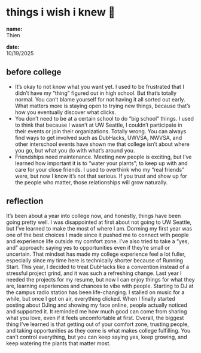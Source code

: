 # things i wish i knew 🌸

**name:**  
Thien  

**date:**  
10/19/2025


## before college 
- It’s okay to not know what you want yet.
I used to be frustrated that I didn’t have my “thing” figured out in high school. But that’s totally normal. You can’t blame yourself for not having it all sorted out early. What matters more is staying open to trying new things, because that’s how you eventually discover what clicks.
- You don’t need to be at a certain school to do “big school” things.
I used to think that because I wasn’t at UW Seattle, I couldn’t participate in their events or join their organizations. Totally wrong. You can always find ways to get involved such as DubHacks, UWVSA, NWVSA, and other interschool events have shown me that college isn’t about where you go, but what you do with what’s around you.
- Friendships need maintenance.
Meeting new people is exciting, but I’ve learned how important it is to “water your plants”; to keep up with and care for your close friends. I used to overthink who my “real friends” were, but now I know it’s not that serious. If you trust and show up for the people who matter, those relationships will grow naturally.
## reflection  
It’s been about a year into college now, and honestly, things have been going pretty well. I was disappointed at first about not going to UW Seattle, but I’ve learned to make the most of where I am. Dorming my first year was one of the best choices I made since it pushed me to connect with people and experience life outside my comfort zone.
I’ve also tried to take a “yes, and” approach: saying yes to opportunities even if they’re small or uncertain. That mindset has made my college experience feel a lot fuller, especially since my time here is technically shorter because of Running Start.
This year, I decided to treat DubHacks like a convention instead of a stressful project grind, and it was such a refreshing change. Last year I needed the projects for my resume, but now I can enjoy things for what they are, learning experiences and chances to vibe with people.
Starting to DJ at the campus radio station has been life-changing. I stalled on music for a while, but once I got on air, everything clicked. When I finally started posting about DJing and showing my face online, people actually noticed and supported it. It reminded me how much good can come from sharing what you love, even if it feels uncomfortable at first.
Overall, the biggest thing I’ve learned is that getting out of your comfort zone, trusting people, and taking opportunities as they come is what makes college fulfilling. You can’t control everything, but you can keep saying yes, keep growing, and keep watering the plants that matter most.
